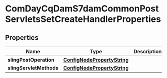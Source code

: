 

# ComDayCqDamS7damCommonPostServletsSetCreateHandlerProperties

## Properties

Name | Type | Description | Notes
------------ | ------------- | ------------- | -------------
**slingPostOperation** | [**ConfigNodePropertyString**](ConfigNodePropertyString.md) |  |  [optional]
**slingServletMethods** | [**ConfigNodePropertyString**](ConfigNodePropertyString.md) |  |  [optional]



